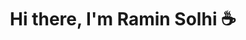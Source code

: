 <center>
  <h1 style='align:center;'>Hi there, I'm Ramin Solhi <span style='font:16px;'>☕</span></h1>
</center>

